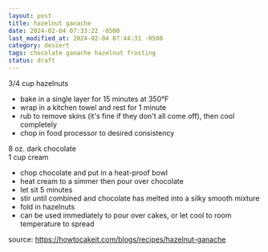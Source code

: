 ```yaml
---
layout: post
title: hazelnut ganache
date: 2024-02-04 07:33:22 -0500
last_modified_at: 2024-02-04 07:44:31 -0500
category: dessert
tags: chocolate ganache hazelnut frosting
status: draft
---
```


3/4 cup hazelnuts  
* bake in a single layer for 15 minutes at 350°F
* wrap in a kitchen towel and rest for 1 minute
* rub to remove skins (it's fine if they don't all come off), then cool completely
* chop in food processor to desired consistency
 
8 oz. dark chocolate  
1 cup cream  
* chop chocolate and put in a heat-proof bowl
* heat cream to a simmer then pour over chocolate
* let sit 5 minutes
* stir until combined and chocolate has melted into a silky smooth mixture
* fold in hazelnuts
* can be used immediately to pour over cakes, or let cool to room temperature to 
  spread

source: <https://howtocakeit.com/blogs/recipes/hazelnut-ganache>
